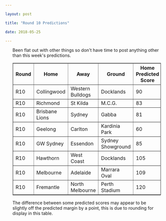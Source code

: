 ```yaml
---

layout: post

title: "Round 10 Predictions"

date: 2018-05-25

---
```

<ul class="post">

<div class="blurb">

<p>Been flat out with other things so don't have time to post anything other than this week's predictions.  </p>
<p></p>


<table border="1" class="dataframe">   <thead>     <tr style="text-align: center;">       <th>Round</th>       <th>Home</th>       <th>Away</th>       <th>Ground</th>       <th>Home Predicted Score</th>       <th>Away Predicted Score</th>       <th>Predicted Margin</th>     </tr>   </thead>   <tbody>     <tr>       <td>R10</td>       <td>Collingwood</td>       <td>Western Bulldogs</td>       <td>Docklands</td>       <td>90</td>       <td>80</td>       <td>10</td>     </tr>     <tr>       <td>R10</td>       <td>Richmond</td>       <td>St Kilda</td>       <td>M.C.G.</td>       <td>83</td>       <td>76</td>       <td>6</td>     </tr>     <tr>       <td>R10</td>       <td>Brisbane Lions</td>       <td>Sydney</td>       <td>Gabba</td>       <td>81</td>       <td>64</td>       <td>17</td>     </tr>     <tr>       <td>R10</td>       <td>Geelong</td>       <td>Carlton</td>       <td>Kardinia Park</td>       <td>60</td>       <td>88</td>       <td>-28</td>     </tr>     <tr>       <td>R10</td>       <td>GW Sydney</td>       <td>Essendon</td>       <td>Sydney Showground</td>       <td>85</td>       <td>72</td>       <td>13</td>     </tr>     <tr>       <td>R10</td>       <td>Hawthorn</td>       <td>West Coast</td>       <td>Docklands</td>       <td>105</td>       <td>54</td>       <td>52</td>     </tr>     <tr>       <td>R10</td>       <td>Melbourne</td>       <td>Adelaide</td>       <td>Marrara Oval</td>       <td>109</td>       <td>49</td>       <td>60</td>     </tr>     <tr>       <td>R10</td>       <td>Fremantle</td>       <td>North Melbourne</td>       <td>Perth Stadium</td>       <td>120</td>       <td>95</td>       <td>25</td>     </tr>   </tbody> </table>

<p>The difference between some predicted scores may appear to be slightly off the predicted margin by a point, this is due to rounding for display in this table.</p>

</div><!-- /.blurb -->	

</ul>
